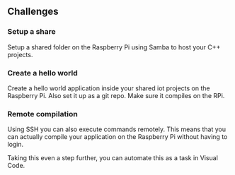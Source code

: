 ## Challenges

### Setup a share

Setup a shared folder on the Raspberry Pi using Samba to host your C++ projects.

### Create a hello world

Create a hello world application inside your shared iot projects on the Raspberry Pi. Also set it up as a git repo. Make sure it compiles on the RPi.

### Remote compilation

Using SSH you can also execute commands remotely. This means that you can actually compile your application on the Raspberry Pi without having to login.

Taking this even a step further, you can automate this as a task in Visual Code.